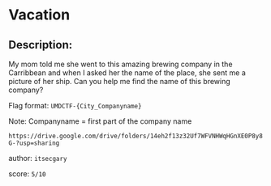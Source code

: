 
# Vacation
## Description:
My mom told me she went to this amazing brewing company in the Carribbean and when I asked her the name of the place, she sent me a picture of her ship. Can you help me find the name of this brewing company?

Flag format: `UMDCTF-{City_Companyname}`

Note: Companyname = first part of the company name

`https://drive.google.com/drive/folders/14eh2f13z32Uf7WFVNHWqHGnXE0P8y8G-?usp=sharing`

author: `itsecgary`

score: `5/10`

